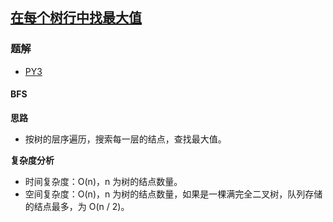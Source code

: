 ## [在每个树行中找最大值](https://leetcode.cn/problems/find-largest-value-in-each-tree-row/)

### 题解
+ [PY3](../../py3/640/515.py)

#### BFS
**思路**
+ 按树的层序遍历，搜索每一层的结点，查找最大值。

**复杂度分析**
+ 时间复杂度：O(n)，n 为树的结点数量。
+ 空间复杂度：O(n)，n 为树的结点数量，如果是一棵满完全二叉树，队列存储的结点最多，为 O(n / 2)。